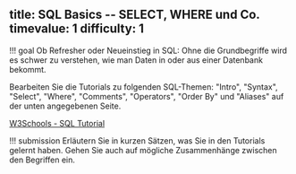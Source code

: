 title: SQL Basics -- SELECT, WHERE und Co. 
timevalue: 1
difficulty: 1
---
!!! goal
    Ob Refresher oder Neueinstieg in SQL: Ohne die Grundbegriffe wird es schwer zu verstehen, 
    wie man Daten in oder aus einer Datenbank bekommt.
    
Bearbeiten Sie die Tutorials zu folgenden SQL-Themen: "Intro", "Syntax", "Select", "Where",
"Comments", "Operators", "Order By" und "Aliases" auf der unten angegebenen Seite. 

[W3Schools - SQL Tutorial](https://www.w3schools.com/sql/default.asp)

!!! submission
    Erläutern Sie in kurzen Sätzen, was Sie in den Tutorials gelernt haben. 
    Gehen Sie auch auf mögliche Zusammenhänge zwischen den Begriffen ein.
